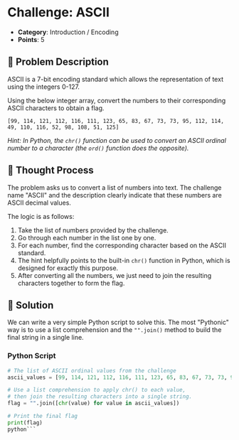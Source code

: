# Challenge: ASCII

- **Category**: Introduction / Encoding
- **Points**: 5

## 📖 Problem Description

ASCII is a 7-bit encoding standard which allows the representation of text using the integers 0-127.

Using the below integer array, convert the numbers to their corresponding ASCII characters to obtain a flag.

`[99, 114, 121, 112, 116, 111, 123, 65, 83, 67, 73, 73, 95, 112, 114, 49, 110, 116, 52, 98, 108, 51, 125]`

*Hint: In Python, the `chr()` function can be used to convert an ASCII ordinal number to a character (the `ord()` function does the opposite).*

## 🤔 Thought Process

The problem asks us to convert a list of numbers into text. The challenge name "ASCII" and the description clearly indicate that these numbers are ASCII decimal values.

The logic is as follows:
1.  Take the list of numbers provided by the challenge.
2.  Go through each number in the list one by one.
3.  For each number, find the corresponding character based on the ASCII standard.
4.  The hint helpfully points to the built-in `chr()` function in Python, which is designed for exactly this purpose.
5.  After converting all the numbers, we just need to join the resulting characters together to form the flag.

## 🐍 Solution

We can write a very simple Python script to solve this. The most "Pythonic" way is to use a list comprehension and the `"".join()` method to build the final string in a single line.

### Python Script

```python
# The list of ASCII ordinal values from the challenge
ascii_values = [99, 114, 121, 112, 116, 111, 123, 65, 83, 67, 73, 73, 95, 112, 114, 49, 110, 116, 52, 98, 108, 51, 125]

# Use a list comprehension to apply chr() to each value,
# then join the resulting characters into a single string.
flag = "".join([chr(value) for value in ascii_values])

# Print the final flag
print(flag)  
python```
